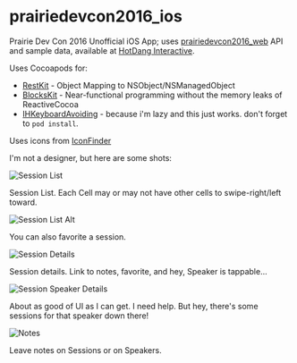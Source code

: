 # prairiedevcon2016_ios
Prairie Dev Con 2016 Unofficial iOS App; uses [prairiedevcon2016_web](https://github.com/hotdang-ca/prairiedevcon2016_web) API and  sample data, available at [HotDang Interactive](https://hotdang.ca/pdc2016/sampledata.sqlite).

Uses Cocoapods for:
* [RestKit](https://github.com/RestKit/RestKit) - Object Mapping to NSObject/NSManagedObject
* [BlocksKit](https://github.com/zwaldowski/BlocksKit) - Near-functional programming without the memory leaks of ReactiveCocoa
* [IHKeyboardAvoiding](https://github.com/IdleHandsApps/IHKeyboardAvoiding) - because i'm lazy and this just works.
don't forget to `pod install`.

Uses icons from [IconFinder](http://www.iconfinder.com)

I'm not a designer, but here are some shots:

![Session List](http://hotdang.ca/pdc2016/session_list.png)

Session List. Each Cell may or may not have other cells to swipe-right/left toward. 

![Session List Alt](http://hotdang.ca/pdc2016/session_list_2.png)

You can also favorite a session.

![Session Details](http://hotdang.ca/pdc2016/session_details.png)

Session details. Link to notes, favorite, and hey, Speaker is tappable...

![Session Speaker Details](http://hotdang.ca/pdc2016/speaker_details.png)

About as good of UI as I can get. I need help. But hey, there's some sessions for that speaker down there!

![Notes](http://hotdang.ca/pdc2016/speaker_notes.png)

Leave notes on Sessions or on Speakers.
